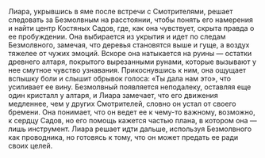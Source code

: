 Лиара, укрывшись в яме после встречи с Смотрителями, решает следовать за Безмолвным на расстоянии, чтобы понять его намерения и найти центр Костяных Садов, где, как она чувствует, скрыта правда о ее пробуждении. Она выбирается из укрытия и идет по следам Безмолвного, замечая, что деревья становятся выше и гуще, а воздух тяжелее от чужих эмоций. Вскоре она натыкается на руины — остатки древнего алтаря, покрытого вырезанными рунами, которые вызывают у нее смутное чувство узнавания. Прикоснувшись к ним, она ощущает вспышку боли и слышит обрывок голоса: «Ты дала нам это», что усиливает ее вину. Безмолвный появляется неподалеку, оставляя еще один кристалл у алтаря, и Лиара замечает, что его движения медленнее, чем у других Смотрителей, словно он устал от своего бремени. Она понимает, что он ведет ее к чему-то важному, возможно, к сердцу Садов, но его помощь кажется частью плана, в котором она — лишь инструмент. Лиара решает идти дальше, используя Безмолвного как проводника, но готовясь к тому, что он может предать ее ради своих целей.